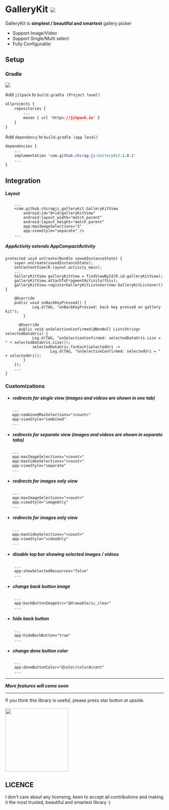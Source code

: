 
# GalleryKit   [![](https://jitpack.io/v/chirag-ji/GalleryKit.svg)](https://jitpack.io/#chirag-ji/GalleryKit)  
  
GalleryKit is **simplest / beautiful and smartest** gallery picker  
  
- Support Image/Video
- Support Single/Multi select
- Fully Configurable
  
## Setup  
  
### Gradle  
  
 [![](https://jitpack.io/v/chirag-ji/GalleryKit.svg)](https://jitpack.io/#chirag-ji/GalleryKit)  
  
Add `jitpack` to `build.gradle (Project level)` 
```css
allprojects {
	repositories {
		...
		maven { url 'https://jitpack.io' }
	}
}
```
Add `dependency` to `build.gradle (app level)`
```css
dependencies {
	...
	implementation 'com.github.chirag-ji:GalleryKit:1.0.1'
	...
}
```

## Integration

#### Layout
```
	...
    <com.github.chiragji.gallerykit.GalleryKitView  
	    android:id="@+id/galleryKitView"
		android:layout_width="match_parent" 
		android:layout_height="match_parent"
		app:maxImageSelections="3"
		app:viewStyle="separate" />
	...
```
##### AppActivity extends AppCompactActivity
```
protected void onCreate(Bundle savedInstanceState) {  
    super.onCreate(savedInstanceState);  
    setContentView(R.layout.activity_main);  
    ...
    GalleryKitView galleryKitView = findViewById(R.id.galleryKitView);  
    galleryKitView.attachToFragmentActivity(this);  
    galleryKitView.registerGalleryKitListener(new GalleryKitListener() {  
    
    @Override  
    public void onBackKeyPressed() {  
            Log.d(TAG, "onBackKeyPressed: back key pressed on gallery kit");  
        }  
  
	  @Override  
	  public void onSelectionConfirmed(@NonNull List<String> selectedDataUris) {  
            Log.d(TAG, "onSelectionConfirmed: selectedDataUris.size = " + selectedDataUris.size());  
            selectedDataUris.forEach(selectedUri ->  
                    Log.d(TAG, "onSelectionConfirmed: selectedUri = " + selectedUri));  
        }  
    });
    ...
}
```

### Customizations

 -  #####  redirects for single view (images and videos are shown in one tab)
 ```
	...
	app:combinedMaxSelections="<count>"
	app:viewStyle="combined"
	...
```
 -  #####  redirects for separate view (images and videos are shown in separate tabs)
 ```
	...
	app:maxImageSelections="<count>"  
	app:maxVideoSelections="<count>"
	app:viewStyle="separate"
	...
```
 -  #####  redirects for images only view
 ```
	...
	app:maxImageSelections="<count>"
	app:viewStyle="imageOnly"
	...
```
 -  #####  redirects for images only view
 ```
	...
	app:maxVideoSelections="<count>"
	app:viewStyle="videoOnly"
	...
```
 -  ##### disable top bar showing selected images / videos
 ```
	 ...
	 app:showSelectedResources="false"
	 ...
```
 -  ##### change back button image
 ```
	 ...
	 app:backButtonImageSrc="@drawable/ic_clear"
	 ...
```
   -  ##### hide back button
 ```
	 ...
	 app:hideBackButton="true"
	 ...
```
   -  ##### change done button color
 ```
	 ...
	 app:doneButtonColor="@color/colorAccent"
	 ...
```


***

***More features will come soon***

***

If you think this library is useful, please press star button at upside. </br>  
<img src="https://phaser.io/content/news/2015/09/10000-stars.png" width="200">  

## LICENCE
I don't care about any licensing, keen to accept all contributions and making it the most trusted, beautiful and smartest library :)
